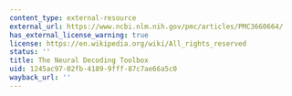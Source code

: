 ```yaml
---
content_type: external-resource
external_url: https://www.ncbi.nlm.nih.gov/pmc/articles/PMC3660664/
has_external_license_warning: true
license: https://en.wikipedia.org/wiki/All_rights_reserved
status: ''
title: The Neural Decoding Toolbox
uid: 1245ac97-02fb-4189-9fff-87c7ae66a5c0
wayback_url: ''
---
```

